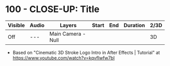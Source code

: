 # 100 - CLOSE-UP: Title

| Visible| Audio | Layers | Start | End | Duration | 2/3D |
| --- | --- | --- | --- | --- | --- | --- |
| Off | --- | Main Camera - Null | | | | 3D |

- Based on "Cinematic 3D Stroke Logo Intro in After Effects | Tutorial" at https://www.youtube.com/watch?v=kqvfIwfw7bI
